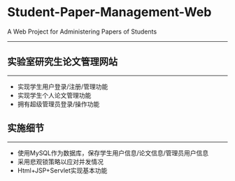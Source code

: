 # Student-Paper-Management-Web
A Web Project for Administering Papers of Students
* * *
## 实验室研究生论文管理网站
* * *
* 实现学生用户登录/注册/管理功能
* 实现学生个人论文管理功能
* 拥有超级管理员登录/操作功能
## 实施细节
* * *
* 使用MySQL作为数据库，保存学生用户信息/论文信息/管理员用户信息
* 采用悲观锁策略以应对并发情况
* Html+JSP+Servlet实现基本功能
